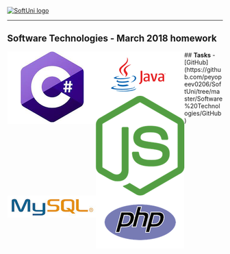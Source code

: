 <a href="https://softuni.bg" rel="Courses">  ![SoftUni logo][logo] <a/>

[logo]: http://innovationstarterbox.bg/wp-content/uploads/2016/05/Softuni_logo_trasparent.png "SoftUni Logo"

---

## <b>Software Technologies - March 2018 homework</b>
<img src="img/cSharp.png" align="left" />
<img src="img/java.png" align="left" />
<img src="img/js.png" align="left" />
<img src="img/mysql.jpg" align="left" />
<img src="img/php.png" align="left" />
## <b>Tasks</b>
- [GitHub](https://github.com/peyopeev0206/SoftUni/tree/master/Software%20Technologies/GitHub)
